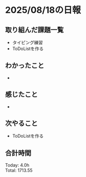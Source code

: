 # 2025/08/18の日報
## 取り組んだ課題一覧
* タイピング練習
* ToDoListを作る
## わかったこと 
* 
## 感じたこと
* 
## 次やること
* ToDoListを作る
##  合計時間 
Today: 4.0h<br>
Total: 1713.55
